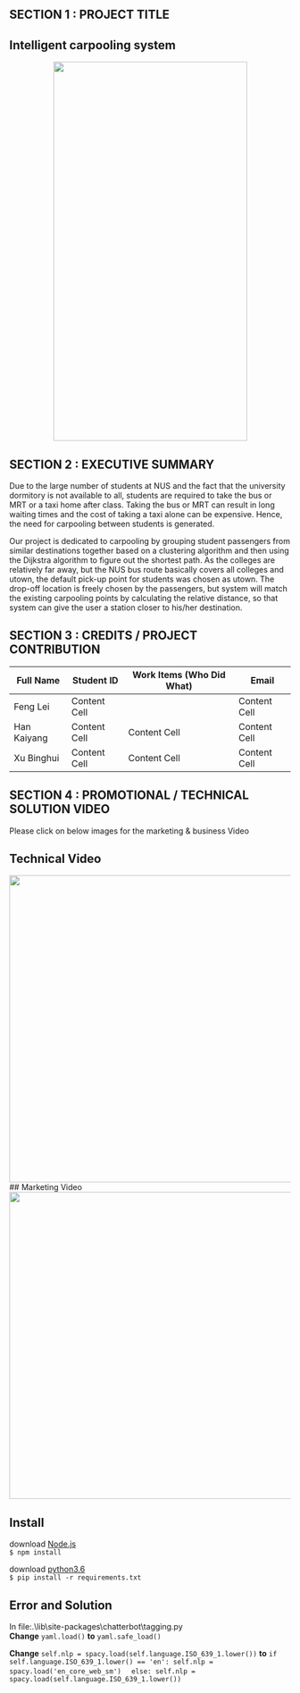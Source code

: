 ## SECTION 1 : PROJECT TITLE
## Intelligent carpooling system

<div align=center>
<img src="https://github.com/kaiyangHebert/CyberCaptain/blob/main/img/first%20page.jpg?raw=true" width="347" height="679"> 
</div>


## SECTION 2 : EXECUTIVE SUMMARY
Due to the large number of students at NUS and the fact that the university dormitory is not available to all, students are required to take the bus or MRT or a taxi home after class. Taking the bus or MRT can result in long waiting times and the cost of taking a taxi alone can be expensive. Hence, the need for carpooling between students is generated.

Our project is dedicated to carpooling by grouping student passengers from similar destinations together based on a clustering algorithm and then using the Dijkstra algorithm to figure out the shortest path. As the colleges are relatively far away, but the NUS bus route basically covers all colleges and utown, the default pick-up point for students was chosen as utown. The drop-off location is freely chosen by the passengers, but system will match the existing carpooling points by calculating the relative distance, so that system can give the user a station closer to his/her destination.

## SECTION 3 : CREDITS / PROJECT CONTRIBUTION
|   Full Name   |   Student ID  | Work Items (Who Did What)  |     Email     |
| ------------- | ------------- | -------------------------- | ------------- |
|   Feng Lei    | Content Cell  |                            | Content Cell  |
|  Han Kaiyang  | Content Cell  | Content Cell               | Content Cell  |
|  Xu Binghui   | Content Cell  | Content Cell               | Content Cell  |

## SECTION 4 : PROMOTIONAL / TECHNICAL SOLUTION VIDEO
Please click on below images for the marketing & business Video
## Technical Video
<div align=center>
<img src="https://github.com/kaiyangHebert/CyberCaptain/blob/main/img/technical%20image.jpeg?raw=true" width="1400" height="550"> 
</div>
## Marketing Video
<div align=center>
<img src="https://github.com/kaiyangHebert/CyberCaptain/blob/main/img/business%20image.jpg?raw=true" width="1400" height="550"> 
</div>


## Install
download [Node.js](https://nodejs.org/en/download/)  
`$ npm install`  
  
download [python3.6](https://www.python.org/downloads/release/python-360/)  
`$ pip install -r requirements.txt`  

## Error and Solution  
In file:.\lib\site-packages\chatterbot\tagging.py  
**Change** `yaml.load()` **to** `yaml.safe_load() `  
  
**Change** `self.nlp = spacy.load(self.language.ISO_639_1.lower())` **to**
`if self.language.ISO_639_1.lower() == 'en': self.nlp = spacy.load('en_core_web_sm')  `
`else: self.nlp = spacy.load(self.language.ISO_639_1.lower())`

